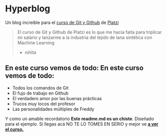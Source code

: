 # Hyperblog
Un blog increíble para el [curso de Git y Github](https://platzi.com/clases/git-github/ "curso de Git y Github") de [Platzi](https://platzi.com/home "Platzi")
> El curso de Git y Github de Platzi es lo que me hacia falta para triplicar mi salario y lanzarme a la industria del tejido de lana sintética con Machine Learning
>- niñita

## En este curso vemos de todo: En este curso vemos de todo:
- Todos los comandos de Git
- El fujo de trabajo en Github
- El verdadero amor por las buenas prácticas
- Trucos muy locos del profesor
- Las personalidades múltiples de Freddy

Y como un amable recordatorio **Este readme.md es un chiste**. Diseñado para el ejemplo. Si llegas acá NO TE LO TOMES EN SERIO y mejor ve [**a ver el curso.**](https://platzi.com/clases/git-github/ "a ver el curso.")